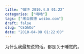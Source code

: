 ```yaml
---
title: "微博 2010.4.8 01:22"
categories: ["嘀咕"]
tags: ["来自微博 weibo.com"]
draft: false
slug: "CEGhOo"
date: "2010-04-08 01:22:00"
---
```


<p>为什么我最想说的话。都是关于睡觉的。 ​​​​</p>
